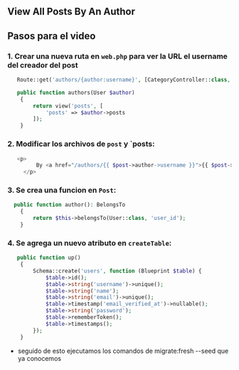 ## View All Posts By An Author

## Pasos para el video

### 1. Crear una nueva ruta en  `web.php` para ver la URL el username del creador del post

```php
   Route::get('authors/{author:username}', [CategoryController::class, 'authors']);
```


```php
   public function authors(User $author)
    {
        return view('posts', [
            'posts' => $author->posts
        ]);
    }
```

### 2. Modificar los archivos de  `post` y `posts:


```php
   <p>
         By <a href="/authors/{{ $post->author->username }}">{{ $post->author->name }}</a>in<a href="/categories/{{ $post->category->slug }}"> in {{ $post->category->name }}</a>
     </p>
```

### 3. Se crea una funcion en `Post`:


```php
  public function author(): BelongsTo
    {
        return $this->belongsTo(User::class, 'user_id');
    }
```

### 4. Se agrega un nuevo atributo en `createTable`:


```php
   public function up()
    {
        Schema::create('users', function (Blueprint $table) {
            $table->id();
            $table->string('username')->unique();
            $table->string('name');
            $table->string('email')->unique();
            $table->timestamp('email_verified_at')->nullable();
            $table->string('password');
            $table->rememberToken();
            $table->timestamps();
        });
    }
```

- seguido de esto ejecutamos los comandos de migrate:fresh --seed que ya conocemos

